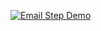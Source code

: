 [![Email Step Demo](https://github.com/PriyankaGopagani/Priya/actions/workflows/githubactions.yml/badge.svg)](https://github.com/PriyankaGopagani/Priya/actions/workflows/githubactions.yml)
